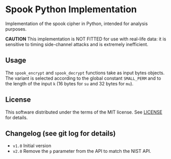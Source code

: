 # Spook Python Implementation

Implementation of the spook cipher in Python, intended for analysis purposes.

**CAUTION** This implementation is NOT FITTED for use with real-life data: it
is sensitive to timing side-channel attacks and is extremely inefficient.

## Usage

The `spook_encrypt` and `spook_decrypt` functions take as input bytes objects. The variant is selected according to the global constant `SMALL_PERM` and to the length of the input `k` (16 bytes for `su` and 32 bytes for `mu`).

## License

This software distributed under the terms of the MIT license. See [LICENSE](LICENSE) for details.

## Changelog (see git log for details)

- `v1.0` Initial version
- `v2.0` Remove the `p` parameter from the API to match the NIST API.

